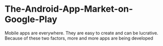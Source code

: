 # The-Android-App-Market-on-Google-Play
Mobile apps are everywhere. They are easy to create and can be lucrative. Because of these two factors, more and more apps are being developed
